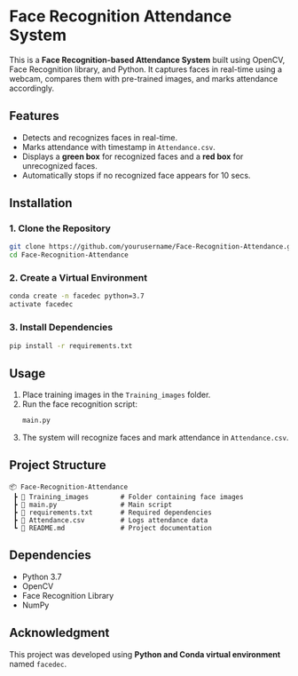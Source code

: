 # Face Recognition Attendance System

This is a **Face Recognition-based Attendance System** built using OpenCV, Face Recognition library, and Python. 
It captures faces in real-time using a webcam, compares them with pre-trained images, and marks attendance accordingly.

## Features
- Detects and recognizes faces in real-time.
- Marks attendance with timestamp in `Attendance.csv`.
- Displays a **green box** for recognized faces and a **red box** for unrecognized faces.
- Automatically stops if no recognized face appears for 10 secs.

## Installation

### 1. Clone the Repository
```bash
git clone https://github.com/yourusername/Face-Recognition-Attendance.git
cd Face-Recognition-Attendance
```

### 2. Create a Virtual Environment
```bash
conda create -n facedec python=3.7
activate facedec
```

### 3. Install Dependencies
```bash
pip install -r requirements.txt
```

## Usage

1. Place training images in the `Training_images` folder. 
2. Run the face recognition script:
   ```bash
   main.py
   ```
3. The system will recognize faces and mark attendance in `Attendance.csv`.

## Project Structure
```
📦 Face-Recognition-Attendance
 ┣ 📂 Training_images        # Folder containing face images
 ┣ 📜 main.py                # Main script
 ┣ 📜 requirements.txt       # Required dependencies
 ┣ 📜 Attendance.csv         # Logs attendance data
 ┗ 📜 README.md              # Project documentation
```

## Dependencies
- Python 3.7
- OpenCV
- Face Recognition Library
- NumPy

## Acknowledgment
This project was developed using **Python and Conda virtual environment** named `facedec`.
